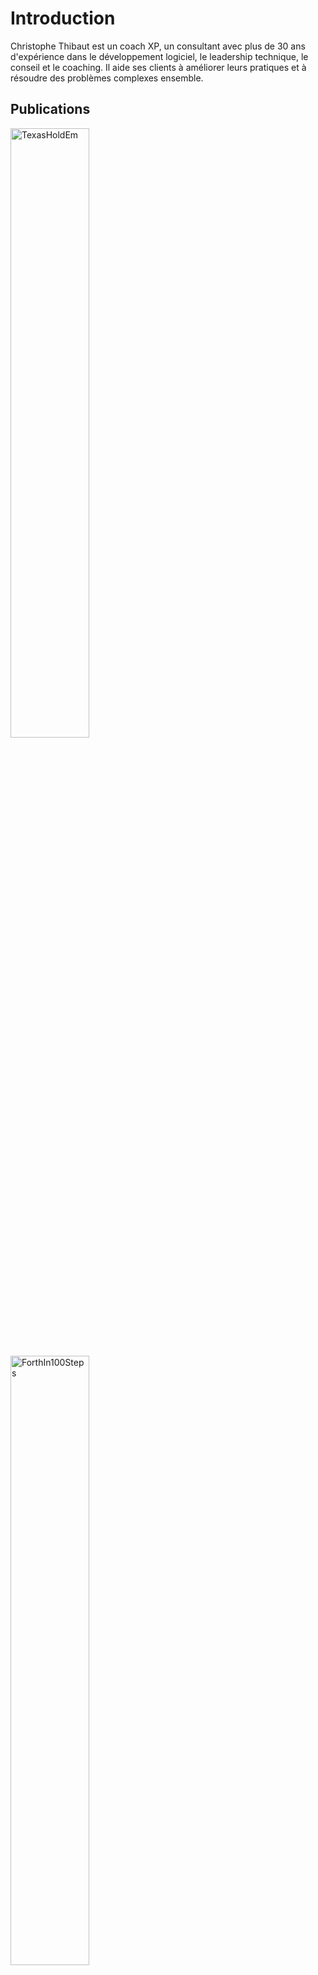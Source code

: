 # Introduction

Christophe Thibaut est un coach XP, un consultant avec plus de 30 ans d'expérience dans le développement logiciel, le leadership technique, le conseil et le coaching. Il aide ses clients à améliorer leurs pratiques et à résoudre des problèmes complexes ensemble.

## Publications

<p><a href="https://leanpub.com/texasholdem-tlh"><img src="/images/TexasHoldEm.png" alt="TexasHoldEm" width=50%/></a></p>

<p><a href="https://leanpub.com/forthin100steps"><img src="/images/ForthIn100Steps.png" alt="ForthIn100Steps" width=50%/></a></p>

[Le demi cercle](https://blog.octo.com/le-demi-cercle-episode-1/)
